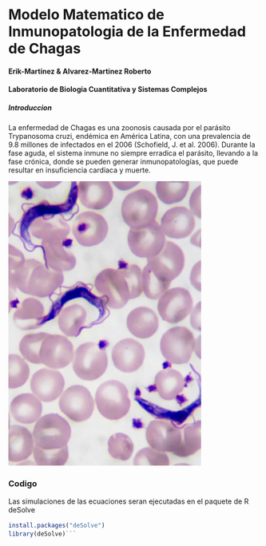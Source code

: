 # Modelo Matematico de Inmunopatologia de la Enfermedad de Chagas
#### Erik-Martinez & Alvarez-Martinez Roberto
#### Laboratorio de Biologia Cuantitativa y Sistemas Complejos

##### Introduccion
 La enfermedad de Chagas es una zoonosis causada por el parásito Trypanosoma cruzi, endémica en América Latina, con una prevalencia de 9.8 millones de infectados en el 2006 (Schofield, J. et al. 2006). Durante la fase aguda, el sistema inmune no siempre erradica el parásito, llevando a la fase crónica, donde se pueden generar inmunopatologías, que puede resultar en insuficiencia cardíaca y muerte.

![Parasito T. cruzi](T_cruzi.png)

### Codigo
Las simulaciones de las ecuaciones seran ejecutadas en el paquete de R deSolve
```R
install.packages("deSolve")
library(deSolve)```
